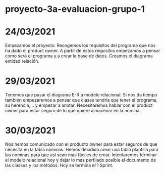 # proyecto-3a-evaluacion-grupo-1

# 24/03/2021

Empezamos el proyecto. Recogemos los requisitos del programa que nos ha dado el product owner. A partir de estos requisitos empezamos a pensar como será el programa y a crear la base de datos. Creamos el diagrama entidad relación.

# 29/03/2021

Tenemos que pasar el diagrama E-R a modelo relacional. Si nos da tiempo también empezaremos a pensar que clases tendría que tener el programa, su herencia,… y empezar a anotar. Necesitaremos hablar con el product owner para estar seguro de lo que quiere almacenar en la nomina. 

# 30/03/2021

Nos hemos comunicado con el producto owner para estar seguros de que necesita en la tabla nominas. Hemos decidido crear una tabla plantilla para las nominas para que así sean mas fáciles de crear. Intentaremos terminar el modelo relacional hoy y dejar lo mas perfilado posible el documento de las classes y los métodos. Hoy se termina el 1 Sprint.
